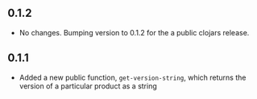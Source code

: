 ## 0.1.2
  * No changes. Bumping version to 0.1.2 for the a public clojars
    release.

## 0.1.1
  * Added a new public function, `get-version-string`, which returns
    the version of a particular product as a string
